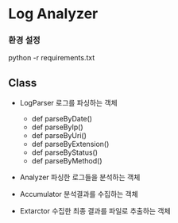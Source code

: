 # Log Analyzer

### 환경 설정

python -r requirements.txt

## Class

- LogParser 
    로그를 파싱하는 객체
    - def parseByDate()
    - def parseByIp()
    - def parseByUri()
    - def parseByExtension()
    - def parseByStatus()
    - def parseByMethod()

- Analyzer
    파싱한 로그들을 분석하는 객체

- Accumulator
    분석결과를 수집하는 객체

- Extarctor
    수집한 최종 결과를 파일로 추출하는 객체